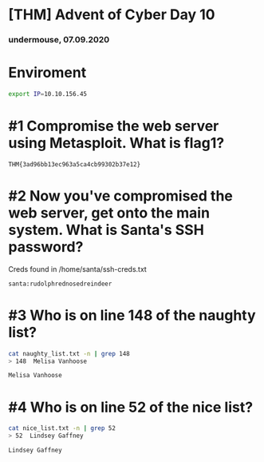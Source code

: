 [THM] Advent of Cyber Day 10
==========================
### undermouse, 07.09.2020


# Enviroment
```bash
export IP=10.10.156.45
```



# #1 Compromise the web server using Metasploit. What is flag1?

```
THM{3ad96bb13ec963a5ca4cb99302b37e12}
```


# #2 Now you've compromised the web server, get onto the main system. What is Santa's SSH password?

Creds found in /home/santa/ssh-creds.txt

```
santa:rudolphrednosedreindeer
```


# #3 Who is on line 148 of the naughty list?

```bash
cat naughty_list.txt -n | grep 148
> 148  Melisa Vanhoose
```

```
Melisa Vanhoose
```

# #4 Who is on line 52 of the nice list?

```bash
cat nice_list.txt -n | grep 52
> 52  Lindsey Gaffney
```

```
Lindsey Gaffney
```